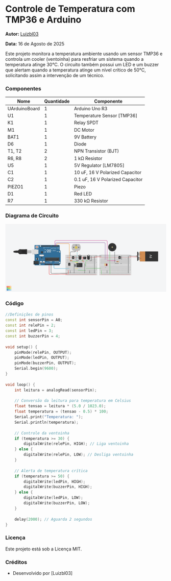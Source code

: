 # Controle de Temperatura com TMP36 e Arduino

**Autor:** [Luizbl03](https://github.com/Luizbl03/Controle_Temperatura_Arduino.git)

**Data:** 16 de Agosto de 2025

Este projeto monitora a temperatura ambiente usando um sensor TMP36 e controla um cooler (ventoinha) para resfriar um sistema quando a temperatura atinge 30°C. O circuito também possui um LED e um buzzer que alertam quando a temperatura atinge um nível crítico de 50°C, solicitando assim a intervenção de um técnico.

### Componentes
| Nome | Quantidade | Componente |
|---|---|---|
| UArduinoBoard | 1 | Arduino Uno R3 |
| U1 | 1 | Temperature Sensor [TMP36] |
| K1 | 1 | Relay SPDT |
| M1 | 1 | DC Motor |
| BAT1 | 1 | 9V Battery |
| D6 | 1 | Diode |
| T1, T2 | 2 | NPN Transistor (BJT) |
| R6, R8 | 2 | 1 kΩ Resistor |
| U5 | 1 | 5V Regulator [LM7805] |
| C1 | 1 | 10 uF, 16 V Polarized Capacitor |
| C2 | 1 | 0.1 uF, 16 V Polarized Capacitor |
| PIEZO1 | 1 | Piezo |
| D1 | 1 | Red LED |
| R7 | 1 | 330 kΩ Resistor |

### Diagrama de Circuito
![Diagrama do Circuito no Tinkercad](Simulacao_estufa.png)

### Código
```c++
//Definições de pinos
const int sensorPin = A0;
const int relePin = 2;
const int ledPin = 3;
const int buzzerPin = 4;

void setup() {
	pinMode(relePin, OUTPUT);
	pinMode(ledPin, OUTPUT);
	pinMode(buzzerPin, OUTPUT);
	Serial.begin(9600);
}

void loop() {
	int leitura = analogRead(sensorPin);
  
	// Conversão da leitura para temperatura em Celsius
	float tensao = leitura * (5.0 / 1023.0);
	float temperatura = (tensao - 0.5) * 100;
	Serial.print("Temperatura: ");
	Serial.println(temperatura);
  
	// Controle da ventoinha
	if (temperatura >= 30) {
		digitalWrite(relePin, HIGH); // Liga ventoinha
	} else {
		digitalWrite(relePin, LOW); // Desliga ventoinha
	}
  
	// Alerta de temperatura crítica
	if (temperatura >= 50) {
		digitalWrite(ledPin, HIGH);
		digitalWrite(buzzerPin, HIGH);
	} else {
		digitalWrite(ledPin, LOW);
		digitalWrite(buzzerPin, LOW);
	}
  
	delay(2000); // Aguarda 2 segundos
}
```
### Licença
Este projeto está sob a Licença MIT.

### Créditos
- Desenvolvido por [Luizbl03]


  
